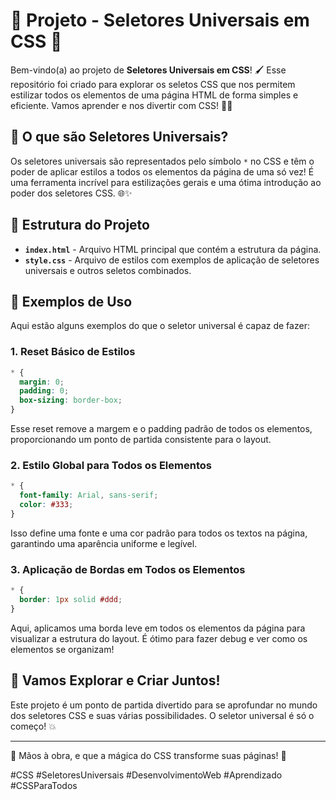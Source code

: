 # 🎉 Projeto - Seletores Universais em CSS 🎉

Bem-vindo(a) ao projeto de **Seletores Universais em CSS**! 🖌️ Esse repositório foi criado para explorar os seletos CSS que nos permitem estilizar todos os elementos de uma página HTML de forma simples e eficiente. Vamos aprender e nos divertir com CSS! 🚀🎈

## 📝 O que são Seletores Universais?

Os seletores universais são representados pelo símbolo `*` no CSS e têm o poder de aplicar estilos a todos os elementos da página de uma só vez! É uma ferramenta incrível para estilizações gerais e uma ótima introdução ao poder dos seletores CSS. 🌐✨

## 📂 Estrutura do Projeto

- **`index.html`** - Arquivo HTML principal que contém a estrutura da página.
- **`style.css`** - Arquivo de estilos com exemplos de aplicação de seletores universais e outros seletos combinados.

## 🚀 Exemplos de Uso

Aqui estão alguns exemplos do que o seletor universal é capaz de fazer:

### 1. Reset Básico de Estilos

```css
* {
  margin: 0;
  padding: 0;
  box-sizing: border-box;
}
```

Esse reset remove a margem e o padding padrão de todos os elementos, proporcionando um ponto de partida consistente para o layout.

### 2. Estilo Global para Todos os Elementos

```css
* {
  font-family: Arial, sans-serif;
  color: #333;
}
```

Isso define uma fonte e uma cor padrão para todos os textos na página, garantindo uma aparência uniforme e legível.

### 3. Aplicação de Bordas em Todos os Elementos

```css
* {
  border: 1px solid #ddd;
}
```

Aqui, aplicamos uma borda leve em todos os elementos da página para visualizar a estrutura do layout. É ótimo para fazer debug e ver como os elementos se organizam!

## 🌈 Vamos Explorar e Criar Juntos!

Este projeto é um ponto de partida divertido para se aprofundar no mundo dos seletores CSS e suas várias possibilidades. O seletor universal é só o começo! 💥

---

🎉 Mãos à obra, e que a mágica do CSS transforme suas páginas! 🎉

#CSS #SeletoresUniversais #DesenvolvimentoWeb #Aprendizado #CSSParaTodos
